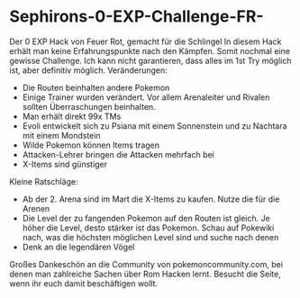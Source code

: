 # Sephirons-0-EXP-Challenge-FR-
Der 0 EXP Hack von Feuer Rot, gemacht für die Schlingel
In diesem Hack erhält man keine Erfahrungspunkte nach den Kämpfen. Somit nochmal eine gewisse Challenge. Ich kann nicht garantieren, dass alles im 1st Try möglich ist, aber definitiv möglich.
Veränderungen:

- Die Routen beinhalten andere Pokemon
- Einige Trainer wurden verändert. Vor allem Arenaleiter und Rivalen sollten Überraschungen beinhalten.
- Man erhält direkt 99x TMs
- Evoli entwickelt sich zu Psiana mit einem Sonnenstein und zu Nachtara mit einem Mondstein
- Wilde Pokemon können Items tragen
- Attacken-Lehrer bringen die Attacken mehrfach bei
- X-Items sind günstiger

Kleine Ratschläge:

- Ab der 2. Arena sind im Mart die X-Items zu kaufen. Nutze die für die Arenen
- Die Level der zu fangenden Pokemon auf den Routen ist gleich. Je höher die Level, desto stärker ist das Pokemon. Schau auf Pokewiki nach, was die höchsten möglichen Level sind und suche nach denen
- Denk an die legendären Vögel

Großes Dankeschön an die Community von pokemoncommunity.com, bei denen man zahlreiche Sachen über Rom Hacken lernt. Besucht die Seite, wenn ihr euch damit beschäftigen wollt.
